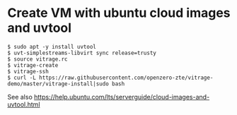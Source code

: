 # Create VM with ubuntu cloud images and uvtool

```
$ sudo apt -y install uvtool
$ uvt-simplestreams-libvirt sync release=trusty
$ source vitrage.rc
$ vitrage-create
$ vitrage-ssh
$ curl -L https://raw.githubusercontent.com/openzero-zte/vitrage-demo/master/vitrage-install|sudo bash
```

See also https://help.ubuntu.com/lts/serverguide/cloud-images-and-uvtool.html

